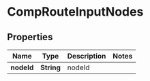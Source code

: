 
# CompRouteInputNodes

## Properties
Name | Type | Description | Notes
------------ | ------------- | ------------- | -------------
**nodeId** | **String** | nodeId | 



